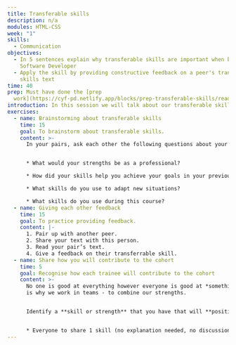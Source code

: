 ```yaml
---
title: Transferable skills
description: n/a
modules: HTML-CSS
week: "1"
skills:
  - Communication
objectives:
  - In 5 sentences explain why transferable skills are important when becoming a
    Software Developer
  - Apply the skill by providing constructive feedback on a peer's transferable
    skills text
time: 40
prep: Must have done the [prep
  work](https://cyf-pd.netlify.app/blocks/prep-transferable-skills/readme/)
introduction: In this session we will talk about our transferable skills.
exercises:
  - name: Brainstorming about transferable skills
    time: 15
    goal: To brainstorm about transferable skills.
    content: >-
      In your pairs, ask each other the following questions about your texts


      * What would your strengths be as a professional?

      * How did your skills help you achieve your goals in your previous education/job?

      * What skills do you use to adapt new situations?

      * What skills do you use during this course?
  - name: Giving each other feedback
    time: 15
    goal: To practice providing feedback.
    content: |-
      1. Pair up with another peer. 
      2. S﻿hare your text with this person.
      3. Read your pair’s text. 
      4. Give a feedback on their transferrable skill.
  - name: Share how you will contribute to the cohort
    time: 5
    goal: Recognise how each trainee will contribute to the cohort
    content: >-
      No one is good at everything however everyone is good at *something*. That
      is why we work in teams - to combine our strengths.


      Identify a **skill or strength** that you have that will **positively contribute** to the cohort.


      * Everyone to share 1 skill (no explanation needed, no discussion needed, keep it short)
---
```

